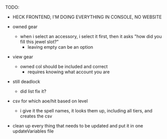 TODO:

- HECK FRONTEND, I'M DOING EVERYTHING IN CONSOLE, NO WEBSITE

- owned gear
    - when i select an accessory, i select it first, then it asks "how did you fill this jewel slot?"
        - leaving empty can be an option

- view gear
    - owned col should be included and correct
        - requires knowing what account you are



- still deadlock
    - did list fix it?

- csv for which aoe/hit based on level
    - i give it the spell names, it looks them up, including all tiers, and creates the csv

- clean up every thing that needs to be updated and put it in one updateVariables file